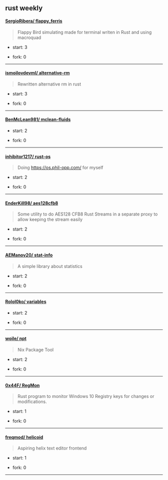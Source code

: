 ## rust weekly

#### [SergioRibera/ flappy_ferris](https://github.com/SergioRibera/flappy_ferris)
>  Flappy Bird simulating made for terminal writen in Rust and using macroquad
+ start: 3
+ fork: 0
---
#### [ismoilovdevml/ alternative-rm](https://github.com/ismoilovdevml/alternative-rm)
>  Rewritten alternative rm in rust
+ start: 3
+ fork: 0
---
#### [BenMcLean981/ mclean-fluids](https://github.com/BenMcLean981/mclean-fluids)
>  
+ start: 2
+ fork: 0
---
#### [inhibitor1217/ rust-os](https://github.com/inhibitor1217/rust-os)
>  Doing https://os.phil-opp.com/ for myself
+ start: 2
+ fork: 0
---
#### [EnderKill98/ aes128cfb8](https://github.com/EnderKill98/aes128cfb8)
>  Some utility to do AES128 CFB8 Rust Streams in a separate proxy to allow keeping the stream easily
+ start: 2
+ fork: 0
---
#### [AEManov20/ stat-info](https://github.com/AEManov20/stat-info)
>  A simple library about statistics
+ start: 2
+ fork: 0
---
#### [Rolol0ko/ variables](https://github.com/Rolol0ko/variables)
>  
+ start: 2
+ fork: 0
---
#### [woile/ npt](https://github.com/woile/npt)
>  Nix Package Tool
+ start: 2
+ fork: 0
---
#### [0x44F/ RegMon](https://github.com/0x44F/RegMon)
>  Rust program to monitor Windows 10 Registry keys for changes or modifications.
+ start: 1
+ fork: 0
---
#### [freqmod/ helicoid](https://github.com/freqmod/helicoid)
>  Aspiring helix text editor frontend
+ start: 1
+ fork: 0
---